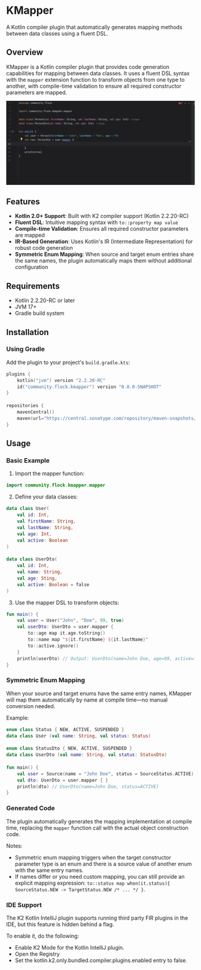 # KMapper

A Kotlin compiler plugin that automatically generates mapping methods between data classes using a fluent DSL.

## Overview

KMapper is a Kotlin compiler plugin that provides code generation capabilities for mapping between data classes. It uses a fluent DSL syntax with the `mapper` extension function to transform objects from one type to another, with compile-time validation to ensure all required constructor parameters are mapped.

![KMapper Demo](static/demo.gif)

## Features

- **Kotlin 2.0+ Support**: Built with K2 compiler support (Kotlin 2.2.20-RC)
- **Fluent DSL**: Intuitive mapping syntax with `to::property map value`
- **Compile-time Validation**: Ensures all required constructor parameters are mapped
- **IR-Based Generation**: Uses Kotlin's IR (Intermediate Representation) for robust code generation
- **Symmetric Enum Mapping**: When source and target enum entries share the same names, the plugin automatically maps them without additional configuration

## Requirements

- Kotlin 2.2.20-RC or later
- JVM 17+
- Gradle build system

## Installation

### Using Gradle

Add the plugin to your project's `build.gradle.kts`:

```kotlin
plugins {
    kotlin("jvm") version "2.2.20-RC"
    id("community.flock.kmapper") version "0.0.0-SNAPSHOT"
}

repositories {
    mavenCentral()
    maven(url="https://central.sonatype.com/repository/maven-snapshots/")
}
```

## Usage

### Basic Example

1. Import the mapper function:

```kotlin
import community.flock.kmapper.mapper
```

2. Define your data classes:

```kotlin
data class User(
    val id: Int, 
    val firstName: String, 
    val lastName: String, 
    val age: Int, 
    val active: Boolean
)

data class UserDto(
    val id: Int, 
    val name: String, 
    val age: Sting, 
    val active: Boolean = false
)
```

3. Use the mapper DSL to transform objects:

```kotlin
fun main() {
    val user = User("John", "Doe", 99, true)
    val userDto: UserDto = user.mapper {
        to::age map it.age.toString()
        to::name map "${it.firstName} ${it.lastName}"
        to::active.ignore()
    }
    println(userDto) // Output: UserDto(name=John Doe, age=99, active=false)
}
```

### Symmetric Enum Mapping

When your source and target enums have the same entry names, KMapper will map them automatically by name at compile time—no manual conversion needed.

Example:

```kotlin
enum class Status { NEW, ACTIVE, SUSPENDED }
data class User (val name: String, val status: Status)

enum class StatusDto { NEW, ACTIVE, SUSPENDED }
data class UserDto (val name: String, val status: StatusDto)

fun main() {
    val user = Source(name = "John Doe", status = SourceStatus.ACTIVE)
    val dto: UserDto = user.mapper { }
    println(dto) // UserDto(name=John Doe, status=ACTIVE)
}
```

### Generated Code

The plugin automatically generates the mapping implementation at compile time, replacing the `mapper` function call with the actual object construction code.



Notes:
- Symmetric enum mapping triggers when the target constructor parameter type is an enum and there is a source value of another enum with the same entry names.
- If names differ or you need custom mapping, you can still provide an explicit mapping expression: `to::status map when(it.status){ SourceStatus.NEW -> TargetStatus.NEW /* ... */ }`.

### IDE Support
The K2 Kotlin IntelliJ plugin supports running third party FIR plugins in the IDE, but this feature is hidden behind a flag.

To enable it, do the following:

- Enable K2 Mode for the Kotlin IntelliJ plugin.
- Open the Registry
- Set the kotlin.k2.only.bundled.compiler.plugins.enabled entry to false.